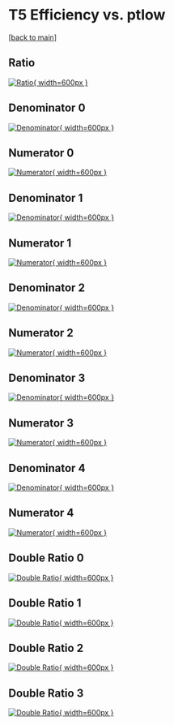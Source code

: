 # T5 Efficiency vs. ptlow

[[back to main](./)]



## Ratio

[![Ratio](../mtv/var/T5_loweta_211_-1_eff_ptlow.png){ width=600px }](../mtv/var/T5_loweta_211_-1_eff_ptlow.pdf)

## Denominator 0

[![Denominator](../mtv/den/T5_loweta_211_-1_eff_ptlow_den0.png){ width=600px }](../mtv/den/T5_loweta_211_-1_eff_ptlow_den0.pdf)

## Numerator 0

[![Numerator](../mtv/num/T5_loweta_211_-1_eff_ptlow_num0.png){ width=600px }](../mtv/num/T5_loweta_211_-1_eff_ptlow_num0.pdf)

## Denominator 1

[![Denominator](../mtv/den/T5_loweta_211_-1_eff_ptlow_den1.png){ width=600px }](../mtv/den/T5_loweta_211_-1_eff_ptlow_den1.pdf)

## Numerator 1

[![Numerator](../mtv/num/T5_loweta_211_-1_eff_ptlow_num1.png){ width=600px }](../mtv/num/T5_loweta_211_-1_eff_ptlow_num1.pdf)

## Denominator 2

[![Denominator](../mtv/den/T5_loweta_211_-1_eff_ptlow_den2.png){ width=600px }](../mtv/den/T5_loweta_211_-1_eff_ptlow_den2.pdf)

## Numerator 2

[![Numerator](../mtv/num/T5_loweta_211_-1_eff_ptlow_num2.png){ width=600px }](../mtv/num/T5_loweta_211_-1_eff_ptlow_num2.pdf)

## Denominator 3

[![Denominator](../mtv/den/T5_loweta_211_-1_eff_ptlow_den3.png){ width=600px }](../mtv/den/T5_loweta_211_-1_eff_ptlow_den3.pdf)

## Numerator 3

[![Numerator](../mtv/num/T5_loweta_211_-1_eff_ptlow_num3.png){ width=600px }](../mtv/num/T5_loweta_211_-1_eff_ptlow_num3.pdf)

## Denominator 4

[![Denominator](../mtv/den/T5_loweta_211_-1_eff_ptlow_den4.png){ width=600px }](../mtv/den/T5_loweta_211_-1_eff_ptlow_den4.pdf)

## Numerator 4

[![Numerator](../mtv/num/T5_loweta_211_-1_eff_ptlow_num4.png){ width=600px }](../mtv/num/T5_loweta_211_-1_eff_ptlow_num4.pdf)

## Double Ratio 0

[![Double Ratio](../mtv/ratio/T5_loweta_211_-1_eff_ptlow_ratio0.png){ width=600px }](../mtv/ratio/T5_loweta_211_-1_eff_ptlow_ratio0.pdf)

## Double Ratio 1

[![Double Ratio](../mtv/ratio/T5_loweta_211_-1_eff_ptlow_ratio1.png){ width=600px }](../mtv/ratio/T5_loweta_211_-1_eff_ptlow_ratio1.pdf)

## Double Ratio 2

[![Double Ratio](../mtv/ratio/T5_loweta_211_-1_eff_ptlow_ratio2.png){ width=600px }](../mtv/ratio/T5_loweta_211_-1_eff_ptlow_ratio2.pdf)

## Double Ratio 3

[![Double Ratio](../mtv/ratio/T5_loweta_211_-1_eff_ptlow_ratio3.png){ width=600px }](../mtv/ratio/T5_loweta_211_-1_eff_ptlow_ratio3.pdf)

